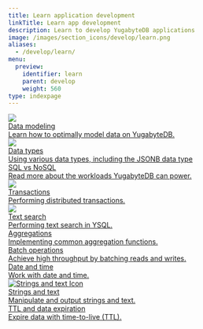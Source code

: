 ```yaml
---
title: Learn application development
linkTitle: Learn app development
description: Learn to develop YugabyteDB applications
image: /images/section_icons/develop/learn.png
aliases:
  - /develop/learn/
menu:
  preview:
    identifier: learn
    parent: develop
    weight: 560
type: indexpage
---
```


<div class="row">
  <div class="col-12 col-md-6 col-lg-12 col-xl-6">
    <a class="section-link icon-offset" href="data-modeling-ycql/">
      <div class="head">
        <img class="icon" src="/images/section_icons/architecture/core_functions/table.png" aria-hidden="true" />
        <div class="title">Data modeling</div>
      </div>
      <div class="body">
          Learn how to optimally model data on YugabyteDB.
      </div>
    </a>
  </div>

<!--
    <a class="section-link icon-offset" href="conditional-updates/">
      <div class="icon">
        <i class="fa-brands fa-java"></i>
      </div>
      <div class="text">
        3. Reads and Writes
        <div class="caption">How to perform conditional updates and achieve compare-and-swap operations.</div>
      </div>
    </a>

    <a class="section-link icon-offset" href="conditional-updates/">
      <div class="icon">
        <i class="fa-brands fa-java"></i>
      </div>
      <div class="text">
        4. Conditional Updates
        <div class="caption">How to perform conditional updates and achieve compare-and-swap operations.</div>
      </div>
    </a>
-->

  <div class="col-12 col-md-6 col-lg-12 col-xl-6">
    <a class="section-link icon-offset" href="data-types-ycql/">
      <div class="head">
        <img class="icon" src="/images/section_icons/explore/json_documents.png" aria-hidden="true" />
        <div class="title">Data types</div>
      </div>
      <div class="body">
          Using various data types, including the JSONB data type
      </div>
    </a>
  </div>

  <div class="col-12 col-md-6 col-lg-12 col-xl-6">
    <a class="section-link icon-offset" href="sql-nosql/">
      <div class="head">
        <div class="icon">
          <i class="icon-database-alt2"></i>
        </div>
        <div class="title">SQL vs NoSQL</div>
      </div>
      <div class="body">
        Read more about the workloads YugabyteDB can power.
      </div>
    </a>
  </div>

  <div class="col-12 col-md-6 col-lg-12 col-xl-6">
    <a class="section-link icon-offset" href="transactions/acid-transactions-ysql/">
      <div class="head">
        <img class="icon" src="/images/section_icons/explore/distributed_acid.png" aria-hidden="true" />
        <div class="title">Transactions</div>
      </div>
      <div class="body">
          Performing distributed transactions.
      </div>
    </a>
  </div>

   <div class="col-12 col-md-6 col-lg-12 col-xl-6">
    <a class="section-link icon-offset" href="text-search/">
      <div class="head">
        <img class="icon" src="/images/section_icons/index/explore.png" aria-hidden="true" />
        <div class="title">Text search</div>
      </div>
      <div class="body">
          Performing text search in YSQL.
      </div>
    </a>
  </div>

  <div class="col-12 col-md-6 col-lg-12 col-xl-6">
    <a class="section-link icon-offset" href="aggregations-ycql/">
      <div class="head">
        <div class="icon">
          <i class="fa-solid fa-chart-line"></i>
        </div>
        <div class="title">Aggregations</div>
      </div>
      <div class="body">
          Implementing common aggregation functions.
      </div>
    </a>
  </div>

  <div class="col-12 col-md-6 col-lg-12 col-xl-6">
    <a class="section-link icon-offset" href="batch-operations-ycql/">
      <div class="head">
        <div class="icon">
          <i class="fa-solid fa-object-group"></i>
        </div>
        <div class="title">Batch operations</div>
      </div>
      <div class="body">
        Achieve high throughput by batching reads and writes.
      </div>
    </a>
  </div>

  <div class="col-12 col-md-6 col-lg-12 col-xl-6">
    <a class="section-link icon-offset" href="date-and-time-ysql/">
      <div class="head">
        <div class="icon">
          <i class="fa-regular fa-clock"></i>
        </div>
        <div class="title">Date and time</div>
      </div>
      <div class="body">
        Work with date and time.
      </div>
    </a>
  </div>

  <div class="col-12 col-md-6 col-lg-12 col-xl-6">
    <a class="section-link icon-offset" href="strings-and-text-ysql/">
      <div class="head">
        <div class="icon">
          <img src="/icons/file-lines.svg" alt="Strings and text Icon">
        </div>
        <div class="title">Strings and text</div>
      </div>
      <div class="body">
        Manipulate and output strings and text.
      </div>
    </a>
  </div>

  <div class="col-12 col-md-6 col-lg-12 col-xl-6">
    <a class="section-link icon-offset" href="ttl-data-expiration-ycql/">
      <div class="head">
        <div class="icon">
          <i class="fa-regular fa-clock"></i>
        </div>
        <div class="title">TTL and data expiration</div>
      </div>
      <div class="body">
        Expire data with time-to-live (TTL).
      </div>
    </a>
  </div>

</div>

